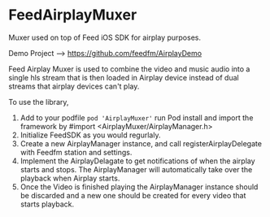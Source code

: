 # FeedAirplayMuxer
Muxer used on top of Feed iOS SDK for airplay purposes.

Demo Project --> https://github.com/feedfm/AirplayDemo

Feed Airplay Muxer is used to combine the video and music audio into a single hls stream that is then loaded in Airplay device instead of dual streams that airplay devices can't play. 

To use the library, 

1. Add to your podfile   `pod 'AirplayMuxer'` run Pod install and import the framework by #import <AirplayMuxer/AirplayManager.h>
2. Initialize FeedSDK as you would regurlaly. 
3. Create a new AirplayManager instance, and call registerAirplayDelegate with Feedfm station and settings. 
4. Implement the AirplayDelagate to get notifications of when the airplay starts and stops. The AirplayManager will automatically take over the playback when Airplay starts.
5. Once the Video is finished playing the AirplayManager instance should be discarded and a new one should be created for every video that starts playback. 




 
